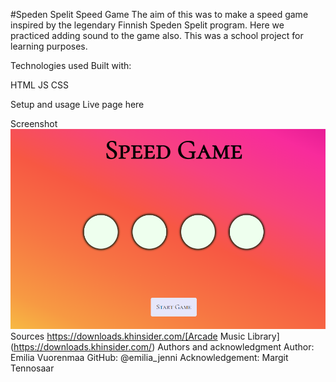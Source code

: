 #Speden Spelit Speed Game
The aim of this was to make a speed game inspired by the legendary Finnish Speden Spelit program. Here we practiced adding sound to the game also.
This was a school project for learning purposes.

Technologies used
Built with:

HTML
JS
CSS

Setup and usage
Live page here

Screenshot
![Speed Game Screenshot](speedgame.png)
Sources
https://downloads.khinsider.com/[Arcade Music Library] (https://downloads.khinsider.com/)
Authors and acknowledgment
Author: Emilia Vuorenmaa
GitHub: @emilia_jenni
Acknowledgement:
Margit Tennosaar
